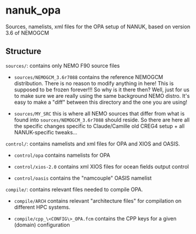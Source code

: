 # nanuk_opa
Sources, namelists, xml files for the OPA setup of NANUK, based on version 3.6 of NEMOGCM


## Structure

```sources/```: contains only NEMO F90 source files

-  ```sources/NEMOGCM_3.6r7088``` contains the reference NEMOGCM distribution. There is no reason to modify anything in here! This is supposed to be frozen forever!!!
So why is it there then? Well, just for us to make sure we are really using the same background NEMO distro. It's easy to make a "diff" between this directory and the one you are using! 

- ```sources/MY_SRC``` this is where all NEMO sources that differ from what is found into ```sources/NEMOGCM_3.6r7088``` should reside. So there are here all the specific changes specific to Claude/Camille old CREG4 setup + all NANUK-specific tweaks...


```control/```: contains namelists and xml files for OPA and XIOS and OASIS.

-  ```control/opa``` contains namelists for OPA

- ```control/xios-2.0``` contains xml XIOS files for ocean fields output control

- ```control/oasis``` contains the "namcouple" OASIS namelist


```compile/```: contains relevant files needed to compile OPA.

- ```compile/ARCH``` contains relevant "architecture files" for compilation on different HPC systems.

- ```compile/cpp_\<CONFIG\>_OPA.fcm``` contains the CPP keys for a given (domain) configuration